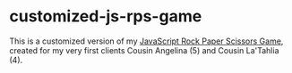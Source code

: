 # customized-js-rps-game

This is a customized version of my [JavaScript Rock Paper Scissors Game](https://github.com/Faraja17/rps-game-js), created for my very first clients Cousin Angelina (5) and Cousin La'Tahlia (4).
